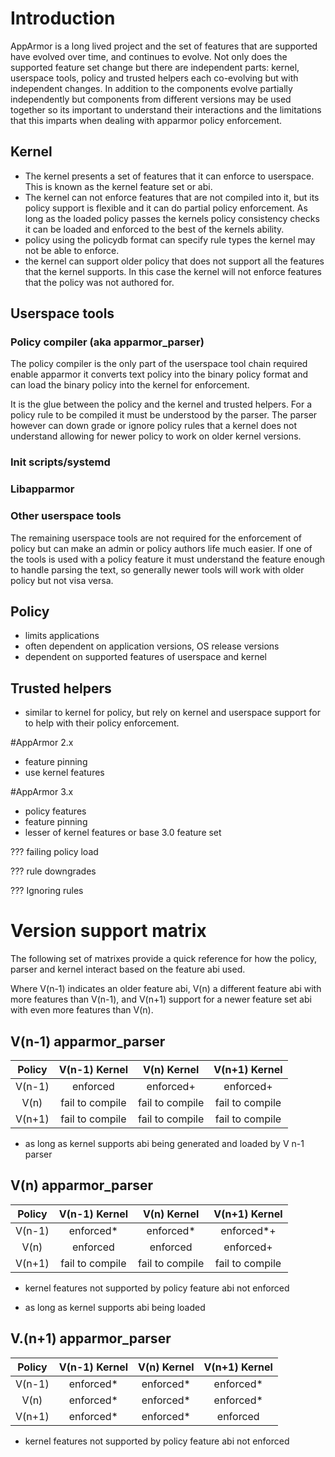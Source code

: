 # Introduction

AppArmor is a long lived project and the set of features that are supported have evolved over time, and continues to evolve. Not only does the supported feature set change but there are independent parts: kernel, userspace tools, policy and trusted helpers each co-evolving but with independent changes. In addition to the components evolve partially independently but components from different versions may be used together so its important to understand their interactions and the limitations that this imparts when dealing with apparmor policy enforcement.

## Kernel
- The kernel presents a set of features that it can enforce to userspace. This is known as the kernel feature set or abi.
- The kernel can not enforce features that are not compiled into it, but its policy support is flexible and it can do partial policy enforcement. As long as the loaded policy passes the kernels policy consistency checks it can be loaded and enforced to the best of the kernels ability.
- policy using the policydb format can specify rule types the kernel may not be able to enforce.
- the kernel can support older policy that does not support all the features that the kernel supports. In this case the kernel will not enforce features that the policy was not authored for.

## Userspace tools

### Policy compiler (aka apparmor_parser)
The policy compiler is the only part of the userspace tool chain required enable apparmor it converts text policy into the binary policy format and can load the binary policy into the kernel for enforcement.

It is the glue between the policy and the kernel and trusted helpers. For a policy rule to be compiled it must be understood by the parser. The parser however can down grade or ignore policy rules that a kernel does not understand allowing for newer policy to work on older kernel versions.

### Init scripts/systemd

### Libapparmor

### Other userspace tools
The remaining userspace tools are not required for the enforcement of policy but can make an admin or policy authors life much easier. If one of the tools is used with a policy feature it must understand the feature enough to handle parsing the text, so generally newer tools will work with older policy but not visa versa.

## Policy
- limits applications
- often dependent on application versions, OS release versions
- dependent on supported features of userspace and kernel

## Trusted helpers
- similar to kernel for policy, but rely on kernel and userspace support for to help with their policy enforcement.

#AppArmor 2.x
- feature pinning
- use kernel features

#AppArmor 3.x
- policy features
- feature pinning
- lesser of kernel features or base 3.0 feature set



??? failing policy load

??? rule downgrades

??? Ignoring rules

# Version support matrix

The following set of matrixes provide a quick reference for how the policy, parser and kernel interact based on the feature abi used.

Where V(n-1) indicates an older feature abi, V(n) a different feature abi with more features than V(n-1), and V(n+1) support for a newer feature set abi with even more features than V(n).

## V(n-1) apparmor_parser

| Policy   | V(n-1) Kernel   | V(n) Kernel     | V(n+1) Kernel   |
|:--------:|:---------------:|:---------------:|:---------------:|
| V(n-1)   | enforced        | enforced+       | enforced+       |
| V(n)     | fail to compile | fail to compile | fail to compile |
| V(n+1)   | fail to compile | fail to compile | fail to compile |

 + as long as kernel supports abi being generated and loaded by V n-1 parser

## V(n) apparmor_parser

| Policy   | V(n-1) Kernel   | V(n) Kernel     | V(n+1) Kernel   |
|:--------:|:---------------:|:---------------:|:---------------:|
| V(n-1)   | enforced*       | enforced*       | enforced*+      |
| V(n)     | enforced        | enforced        | enforced+       |
| V(n+1)   | fail to compile | fail to compile | fail to compile |

 * kernel features not supported by policy feature abi not enforced 

 + as long as kernel supports abi being loaded

## V.(n+1) apparmor_parser

| Policy   | V(n-1) Kernel | V(n) Kernel | V(n+1) Kernel |
|:--------:|:-------------:|:-----------:|:-------------:|
| V(n-1)   | enforced*     | enforced*   | enforced*     |
| V(n)     | enforced*     | enforced*   | enforced*     |
| V(n+1)   | enforced*     | enforced*   | enforced      |

 * kernel features not supported by policy feature abi not enforced 
